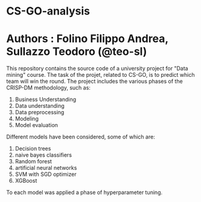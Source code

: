 # CS-GO-analysis
# Authors : Folino Filippo Andrea, Sullazzo Teodoro (@teo-sl)

This repository contains the source code of a university project for "Data mining" course. The task of the projet, related to CS-GO, is to predict which team will win the round. The project includes the various phases of the CRISP-DM methodology, such as:

  1. Business Understanding  
  2. Data understanding
  3. Data preprocessing
  4. Modeling
  5. Model evaluation
  
Different models have been considered, some of which are:

  1. Decision trees
  2. naive bayes classifiers
  3. Random forest
  4. artificial neural networks
  5. SVM with SGD optimizer
  6. XGBoost
 
To each model was applied a phase of hyperparameter tuning.
